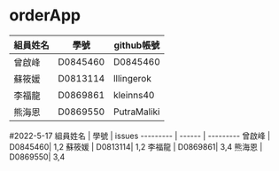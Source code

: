 # orderApp

  組員姓名  |  學號  | github帳號
 --------- | ------ | ---------
  曾啟峰   | D0845460| D0845460
  蘇筱媛   | D0813114| lllingerok
  李福龍   | D0869861|kleinns40
  熊海恩   | D0869550| PutraMaliki
#2022-5-17
 組員姓名  |  學號  | issues
 --------- | ------ | ---------
  曾啟峰   | D0845460| 1,2
  蘇筱媛   | D0813114| 1,2
  李福龍   | D0869861| 3,4
  熊海恩   | D0869550| 3,4
